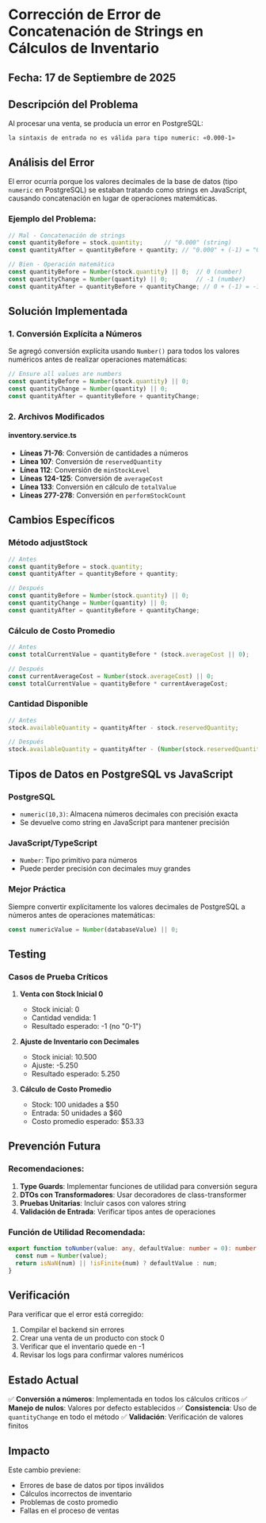 # Corrección de Error de Concatenación de Strings en Cálculos de Inventario

## Fecha: 17 de Septiembre de 2025

## Descripción del Problema

Al procesar una venta, se producía un error en PostgreSQL:
```
la sintaxis de entrada no es válida para tipo numeric: «0.000-1»
```

## Análisis del Error

El error ocurría porque los valores decimales de la base de datos (tipo `numeric` en PostgreSQL) se estaban tratando como strings en JavaScript, causando concatenación en lugar de operaciones matemáticas.

### Ejemplo del Problema:
```javascript
// Mal - Concatenación de strings
const quantityBefore = stock.quantity;      // "0.000" (string)
const quantityAfter = quantityBefore + quantity; // "0.000" + (-1) = "0.000-1" ❌

// Bien - Operación matemática
const quantityBefore = Number(stock.quantity) || 0;  // 0 (number)
const quantityChange = Number(quantity) || 0;        // -1 (number)
const quantityAfter = quantityBefore + quantityChange; // 0 + (-1) = -1 ✅
```

## Solución Implementada

### 1. Conversión Explícita a Números
Se agregó conversión explícita usando `Number()` para todos los valores numéricos antes de realizar operaciones matemáticas:

```typescript
// Ensure all values are numbers
const quantityBefore = Number(stock.quantity) || 0;
const quantityChange = Number(quantity) || 0;
const quantityAfter = quantityBefore + quantityChange;
```

### 2. Archivos Modificados

#### inventory.service.ts
- **Líneas 71-76**: Conversión de cantidades a números
- **Línea 107**: Conversión de `reservedQuantity`
- **Línea 112**: Conversión de `minStockLevel`
- **Líneas 124-125**: Conversión de `averageCost`
- **Línea 133**: Conversión en cálculo de `totalValue`
- **Líneas 277-278**: Conversión en `performStockCount`

## Cambios Específicos

### Método adjustStock
```typescript
// Antes
const quantityBefore = stock.quantity;
const quantityAfter = quantityBefore + quantity;

// Después
const quantityBefore = Number(stock.quantity) || 0;
const quantityChange = Number(quantity) || 0;
const quantityAfter = quantityBefore + quantityChange;
```

### Cálculo de Costo Promedio
```typescript
// Antes
const totalCurrentValue = quantityBefore * (stock.averageCost || 0);

// Después
const currentAverageCost = Number(stock.averageCost) || 0;
const totalCurrentValue = quantityBefore * currentAverageCost;
```

### Cantidad Disponible
```typescript
// Antes
stock.availableQuantity = quantityAfter - stock.reservedQuantity;

// Después
stock.availableQuantity = quantityAfter - (Number(stock.reservedQuantity) || 0);
```

## Tipos de Datos en PostgreSQL vs JavaScript

### PostgreSQL
- `numeric(10,3)`: Almacena números decimales con precisión exacta
- Se devuelve como string en JavaScript para mantener precisión

### JavaScript/TypeScript
- `Number`: Tipo primitivo para números
- Puede perder precisión con decimales muy grandes

### Mejor Práctica
Siempre convertir explícitamente los valores decimales de PostgreSQL a números antes de operaciones matemáticas:

```typescript
const numericValue = Number(databaseValue) || 0;
```

## Testing

### Casos de Prueba Críticos

1. **Venta con Stock Inicial 0**
   - Stock inicial: 0
   - Cantidad vendida: 1
   - Resultado esperado: -1 (no "0-1")

2. **Ajuste de Inventario con Decimales**
   - Stock inicial: 10.500
   - Ajuste: -5.250
   - Resultado esperado: 5.250

3. **Cálculo de Costo Promedio**
   - Stock: 100 unidades a $50
   - Entrada: 50 unidades a $60
   - Costo promedio esperado: $53.33

## Prevención Futura

### Recomendaciones:
1. **Type Guards**: Implementar funciones de utilidad para conversión segura
2. **DTOs con Transformadores**: Usar decoradores de class-transformer
3. **Pruebas Unitarias**: Incluir casos con valores string
4. **Validación de Entrada**: Verificar tipos antes de operaciones

### Función de Utilidad Recomendada:
```typescript
export function toNumber(value: any, defaultValue: number = 0): number {
  const num = Number(value);
  return isNaN(num) || !isFinite(num) ? defaultValue : num;
}
```

## Verificación

Para verificar que el error está corregido:

1. Compilar el backend sin errores
2. Crear una venta de un producto con stock 0
3. Verificar que el inventario quede en -1
4. Revisar los logs para confirmar valores numéricos

## Estado Actual

✅ **Conversión a números**: Implementada en todos los cálculos críticos
✅ **Manejo de nulos**: Valores por defecto establecidos
✅ **Consistencia**: Uso de `quantityChange` en todo el método
✅ **Validación**: Verificación de valores finitos

## Impacto

Este cambio previene:
- Errores de base de datos por tipos inválidos
- Cálculos incorrectos de inventario
- Problemas de costo promedio
- Fallas en el proceso de ventas
